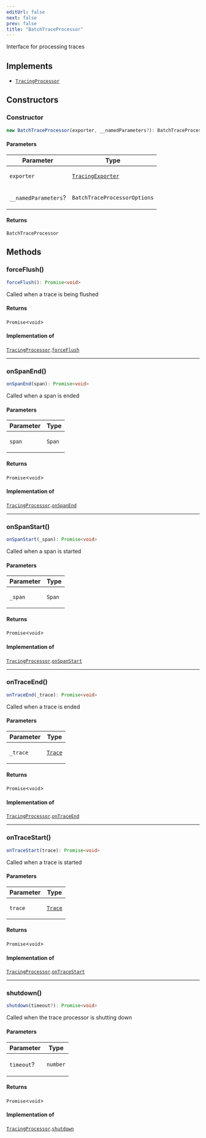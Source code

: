 ```yaml
---
editUrl: false
next: false
prev: false
title: "BatchTraceProcessor"
---
```


Interface for processing traces

## Implements

- [`TracingProcessor`](/openai-agents-js/openai/agents/interfaces/tracingprocessor/)

## Constructors

### Constructor

```ts
new BatchTraceProcessor(exporter, __namedParameters?): BatchTraceProcessor
```

#### Parameters

<table>
<thead>
<tr>
<th>Parameter</th>
<th>Type</th>
</tr>
</thead>
<tbody>
<tr>
<td>

`exporter`

</td>
<td>

[`TracingExporter`](/openai-agents-js/openai/agents/interfaces/tracingexporter/)

</td>
</tr>
<tr>
<td>

`__namedParameters`?

</td>
<td>

`BatchTraceProcessorOptions`

</td>
</tr>
</tbody>
</table>

#### Returns

`BatchTraceProcessor`

## Methods

### forceFlush()

```ts
forceFlush(): Promise<void>
```

Called when a trace is being flushed

#### Returns

`Promise`\<`void`\>

#### Implementation of

[`TracingProcessor`](/openai-agents-js/openai/agents/interfaces/tracingprocessor/).[`forceFlush`](/openai-agents-js/openai/agents/interfaces/tracingprocessor/#forceflush)

***

### onSpanEnd()

```ts
onSpanEnd(span): Promise<void>
```

Called when a span is ended

#### Parameters

<table>
<thead>
<tr>
<th>Parameter</th>
<th>Type</th>
</tr>
</thead>
<tbody>
<tr>
<td>

`span`

</td>
<td>

`Span`

</td>
</tr>
</tbody>
</table>

#### Returns

`Promise`\<`void`\>

#### Implementation of

[`TracingProcessor`](/openai-agents-js/openai/agents/interfaces/tracingprocessor/).[`onSpanEnd`](/openai-agents-js/openai/agents/interfaces/tracingprocessor/#onspanend)

***

### onSpanStart()

```ts
onSpanStart(_span): Promise<void>
```

Called when a span is started

#### Parameters

<table>
<thead>
<tr>
<th>Parameter</th>
<th>Type</th>
</tr>
</thead>
<tbody>
<tr>
<td>

`_span`

</td>
<td>

`Span`

</td>
</tr>
</tbody>
</table>

#### Returns

`Promise`\<`void`\>

#### Implementation of

[`TracingProcessor`](/openai-agents-js/openai/agents/interfaces/tracingprocessor/).[`onSpanStart`](/openai-agents-js/openai/agents/interfaces/tracingprocessor/#onspanstart)

***

### onTraceEnd()

```ts
onTraceEnd(_trace): Promise<void>
```

Called when a trace is ended

#### Parameters

<table>
<thead>
<tr>
<th>Parameter</th>
<th>Type</th>
</tr>
</thead>
<tbody>
<tr>
<td>

`_trace`

</td>
<td>

[`Trace`](/openai-agents-js/openai/agents/classes/trace/)

</td>
</tr>
</tbody>
</table>

#### Returns

`Promise`\<`void`\>

#### Implementation of

[`TracingProcessor`](/openai-agents-js/openai/agents/interfaces/tracingprocessor/).[`onTraceEnd`](/openai-agents-js/openai/agents/interfaces/tracingprocessor/#ontraceend)

***

### onTraceStart()

```ts
onTraceStart(trace): Promise<void>
```

Called when a trace is started

#### Parameters

<table>
<thead>
<tr>
<th>Parameter</th>
<th>Type</th>
</tr>
</thead>
<tbody>
<tr>
<td>

`trace`

</td>
<td>

[`Trace`](/openai-agents-js/openai/agents/classes/trace/)

</td>
</tr>
</tbody>
</table>

#### Returns

`Promise`\<`void`\>

#### Implementation of

[`TracingProcessor`](/openai-agents-js/openai/agents/interfaces/tracingprocessor/).[`onTraceStart`](/openai-agents-js/openai/agents/interfaces/tracingprocessor/#ontracestart)

***

### shutdown()

```ts
shutdown(timeout?): Promise<void>
```

Called when the trace processor is shutting down

#### Parameters

<table>
<thead>
<tr>
<th>Parameter</th>
<th>Type</th>
</tr>
</thead>
<tbody>
<tr>
<td>

`timeout`?

</td>
<td>

`number`

</td>
</tr>
</tbody>
</table>

#### Returns

`Promise`\<`void`\>

#### Implementation of

[`TracingProcessor`](/openai-agents-js/openai/agents/interfaces/tracingprocessor/).[`shutdown`](/openai-agents-js/openai/agents/interfaces/tracingprocessor/#shutdown)
